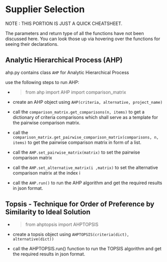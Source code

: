 # Supplier Selection

NOTE : THIS PORTION IS JUST A QUICK CHEATSHEET.    

The parameters and return type of all the functions have not been discussed here. You can look those up via hovering over the functions for seeing their declarations. 

## Analytic Hierarchical Process (AHP)

ahp.py contains class ```AHP``` for Analytic Hierarchical Process

use the following steps to run AHP:

*   >from ahp import AHP
    >import comparison_matrix
    

* create an AHP object using ```AHP(criteria, alternative, project_name)```

* call the ```comparison_matrix.get_comparisons(n, items)``` to get a dictionary of criteria comparisons which shall serve as a template for the pairwise comparison matrix.

* call the ```comparison_matrix.get_pairwise_comparison_matrix(comparisons, n, items)``` to get the pairwise comparison matrix in form of a list.

* call the ```AHP.set_pairwise_matrix(matrix)``` to set the pairwise comparison matrix 

* call the ```AHP.set_alternative_matrix(i ,matrix)``` to set the alternative comparison matrix at the index i

* call the ```AHP.run()``` to run the AHP algorithm and get the required results in json format.


## Topsis - Technique for Order of Preference by Similarity to Ideal Solution

*   > from ahptopsis import AHPTOPSIS

* create a topsis object using ```AHPTOPSIS(criteria(dict), alternative(dict))```

* call the AHPTOPSIS.run() function to run the TOPSIS algorithm and get the required results in json format.
